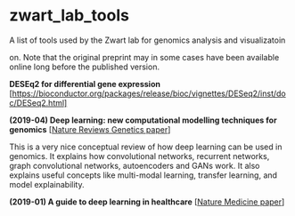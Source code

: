# zwart_lab_tools
A list of tools used by the Zwart lab for genomics analysis and visualizatoin


on. Note that the original preprint may in some cases have been available online long before the published version.

**DESEq2 for differential gene expression** [https://bioconductor.org/packages/release/bioc/vignettes/DESeq2/inst/doc/DESeq2.html]

**(2019-04) Deep learning: new computational modelling techniques for genomics** [[Nature Reviews Genetics paper](https://www.nature.com/articles/s41576-019-0122-6)]

This is a very nice conceptual review of how deep learning can be used in genomics. It explains how convolutional networks, recurrent networks, graph convolutional networks, autoencoders and GANs work. It also explains useful concepts like multi-modal learning, transfer learning, and model explainability.

**(2019-01) A guide to deep learning in healthcare** [[Nature Medicine paper](https://www.nature.com/articles/s41591-018-0316-z)]

